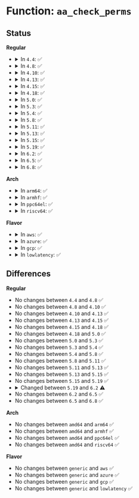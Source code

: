 # Function: <code>aa_check_perms</code>

## Status
<b>Regular</b>
<ul>
<li>
<details>
<summary>In <code>4.4</code>: ✅</summary>

```c
int aa_check_perms(struct aa_profile *profile, struct aa_perms *perms, u32 request, struct common_audit_data *sa, void (*cb)(struct audit_buffer *, void *));
```

**Collision:** Unique Global

**Inline:** No

**Transformation:** False

**Instances:**

```
In security/apparmor/lib.c (ffffffff81378c10)
Location: security/apparmor/lib.c:447
Inline: False
Direct callers:
  - security/apparmor/ipc.c:profile_ptrace_perm
  - security/apparmor/lib.c:aa_profile_label_perm
  - security/apparmor/net.c:aa_profile_af_perm
  - security/apparmor/af_unix.c:do_perms
```
**Symbols:**

```
ffffffff81378c10-ffffffff81378cf5: aa_check_perms (STB_GLOBAL)
```
</details>
</li>
<li>
<details>
<summary>In <code>4.8</code>: ✅</summary>

```c
int aa_check_perms(struct aa_profile *profile, struct aa_perms *perms, u32 request, struct common_audit_data *sa, void (*cb)(struct audit_buffer *, void *));
```

**Collision:** Unique Global

**Inline:** No

**Transformation:** False

**Instances:**

```
In security/apparmor/lib.c (ffffffff813b1980)
Location: security/apparmor/lib.c:447
Inline: False
Direct callers:
  - security/apparmor/ipc.c:profile_ptrace_perm
  - security/apparmor/lib.c:aa_profile_label_perm
  - security/apparmor/net.c:aa_profile_af_perm
  - security/apparmor/af_unix.c:do_perms
```
**Symbols:**

```
ffffffff813b1980-ffffffff813b1a75: aa_check_perms (STB_GLOBAL)
```
</details>
</li>
<li>
<details>
<summary>In <code>4.10</code>: ✅</summary>

```c
int aa_check_perms(struct aa_profile *profile, struct aa_perms *perms, u32 request, struct common_audit_data *sa, void (*cb)(struct audit_buffer *, void *));
```

**Collision:** Unique Global

**Inline:** No

**Transformation:** False

**Instances:**

```
In security/apparmor/lib.c (ffffffff813c8b40)
Location: security/apparmor/lib.c:447
Inline: False
Direct callers:
  - security/apparmor/ipc.c:profile_ptrace_perm
  - security/apparmor/lib.c:aa_profile_label_perm
  - security/apparmor/net.c:aa_profile_af_perm
  - security/apparmor/af_unix.c:do_perms
```
**Symbols:**

```
ffffffff813c8b40-ffffffff813c8c35: aa_check_perms (STB_GLOBAL)
```
</details>
</li>
<li>
<details>
<summary>In <code>4.13</code>: ✅</summary>

```c
int aa_check_perms(struct aa_profile *profile, struct aa_perms *perms, u32 request, struct common_audit_data *sa, void (*cb)(struct audit_buffer *, void *));
```

**Collision:** Unique Global

**Inline:** No

**Transformation:** False

**Instances:**

```
In security/apparmor/lib.c (ffffffff813de2e0)
Location: security/apparmor/lib.c:425
Inline: False
Direct callers:
  - security/apparmor/ipc.c:profile_ptrace_perm
  - security/apparmor/lib.c:aa_profile_label_perm
  - security/apparmor/net.c:aa_profile_af_perm
  - security/apparmor/af_unix.c:do_perms
```
**Symbols:**

```
ffffffff813de2e0-ffffffff813de3d9: aa_check_perms (STB_GLOBAL)
```
</details>
</li>
<li>
<details>
<summary>In <code>4.15</code>: ✅</summary>

```c
int aa_check_perms(struct aa_profile *profile, struct aa_perms *perms, u32 request, struct common_audit_data *sa, void (*cb)(struct audit_buffer *, void *));
```

**Collision:** Unique Global

**Inline:** No

**Transformation:** False

**Instances:**

```
In security/apparmor/lib.c (ffffffff81404c70)
Location: security/apparmor/lib.c:422
Inline: False
Direct callers:
  - security/apparmor/ipc.c:profile_ptrace_perm
  - security/apparmor/lib.c:aa_profile_label_perm
  - security/apparmor/net.c:aa_profile_af_perm
  - security/apparmor/af_unix.c:do_perms
```
**Symbols:**

```
ffffffff81404c70-ffffffff81404d69: aa_check_perms (STB_GLOBAL)
```
</details>
</li>
<li>
<details>
<summary>In <code>4.18</code>: ✅</summary>

```c
int aa_check_perms(struct aa_profile *profile, struct aa_perms *perms, u32 request, struct common_audit_data *sa, void (*cb)(struct audit_buffer *, void *));
```

**Collision:** Unique Global

**Inline:** No

**Transformation:** False

**Instances:**

```
In security/apparmor/lib.c (ffffffff81435d30)
Location: security/apparmor/lib.c:422
Inline: False
Direct callers:
  - security/apparmor/ipc.c:profile_ptrace_perm
  - security/apparmor/lib.c:aa_profile_label_perm
  - security/apparmor/net.c:aa_profile_af_perm
  - security/apparmor/af_unix.c:do_perms
```
**Symbols:**

```
ffffffff81435d30-ffffffff81435e29: aa_check_perms (STB_GLOBAL)
```
</details>
</li>
<li>
<details>
<summary>In <code>5.0</code>: ✅</summary>

```c
int aa_check_perms(struct aa_profile *profile, struct aa_perms *perms, u32 request, struct common_audit_data *sa, void (*cb)(struct audit_buffer *, void *));
```

**Collision:** Unique Global

**Inline:** No

**Transformation:** False

**Instances:**

```
In security/apparmor/lib.c (ffffffff81452950)
Location: security/apparmor/lib.c:433
Inline: False
Direct callers:
  - security/apparmor/ipc.c:profile_ptrace_perm
  - security/apparmor/lib.c:aa_profile_label_perm
  - security/apparmor/net.c:aa_profile_af_perm
  - security/apparmor/af_unix.c:do_perms
```
**Symbols:**

```
ffffffff81452950-ffffffff81452a49: aa_check_perms (STB_GLOBAL)
```
</details>
</li>
<li>
<details>
<summary>In <code>5.3</code>: ✅</summary>

```c
int aa_check_perms(struct aa_profile *profile, struct aa_perms *perms, u32 request, struct common_audit_data *sa, void (*cb)(struct audit_buffer *, void *));
```

**Collision:** Unique Global

**Inline:** No

**Transformation:** False

**Instances:**

```
In security/apparmor/lib.c (ffffffff81480310)
Location: security/apparmor/lib.c:429
Inline: False
Direct callers:
  - security/apparmor/ipc.c:profile_ptrace_perm
  - security/apparmor/lib.c:aa_profile_label_perm
  - security/apparmor/net.c:aa_profile_af_perm
  - security/apparmor/af_unix.c:do_perms
```
**Symbols:**

```
ffffffff81480310-ffffffff81480402: aa_check_perms (STB_GLOBAL)
```
</details>
</li>
<li>
<details>
<summary>In <code>5.4</code>: ✅</summary>

```c
int aa_check_perms(struct aa_profile *profile, struct aa_perms *perms, u32 request, struct common_audit_data *sa, void (*cb)(struct audit_buffer *, void *));
```

**Collision:** Unique Global

**Inline:** No

**Transformation:** False

**Instances:**

```
In security/apparmor/lib.c (ffffffff8149a010)
Location: security/apparmor/lib.c:429
Inline: False
Direct callers:
  - security/apparmor/ipc.c:profile_ptrace_perm
  - security/apparmor/lib.c:aa_profile_label_perm
  - security/apparmor/net.c:aa_profile_af_perm
  - security/apparmor/af_unix.c:do_perms
```
**Symbols:**

```
ffffffff8149a010-ffffffff8149a102: aa_check_perms (STB_GLOBAL)
```
</details>
</li>
<li>
<details>
<summary>In <code>5.8</code>: ✅</summary>

```c
int aa_check_perms(struct aa_profile *profile, struct aa_perms *perms, u32 request, struct common_audit_data *sa, void (*cb)(struct audit_buffer *, void *));
```

**Collision:** Unique Global

**Inline:** No

**Transformation:** False

**Instances:**

```
In security/apparmor/lib.c (ffffffff814f2770)
Location: security/apparmor/lib.c:429
Inline: False
Direct callers:
  - security/apparmor/ipc.c:profile_ptrace_perm
  - security/apparmor/lib.c:aa_profile_label_perm
  - security/apparmor/lsm.c:apparmor_setprocattr
  - security/apparmor/net.c:apparmor_secmark_check
  - security/apparmor/net.c:aa_profile_af_perm
  - security/apparmor/af_unix.c:profile_listen_perm
  - security/apparmor/af_unix.c:profile_bind_perm
  - security/apparmor/af_unix.c:profile_sk_perm
  - security/apparmor/af_unix.c:profile_create_perm
```
**Symbols:**

```
ffffffff814f2770-ffffffff814f2865: aa_check_perms (STB_GLOBAL)
```
</details>
</li>
<li>
<details>
<summary>In <code>5.11</code>: ✅</summary>

```c
int aa_check_perms(struct aa_profile *profile, struct aa_perms *perms, u32 request, struct common_audit_data *sa, void (*cb)(struct audit_buffer *, void *));
```

**Collision:** Unique Global

**Inline:** No

**Transformation:** False

**Instances:**

```
In security/apparmor/lib.c (ffffffff8150f970)
Location: security/apparmor/lib.c:429
Inline: False
Direct callers:
  - security/apparmor/ipc.c:profile_ptrace_perm
  - security/apparmor/lib.c:aa_profile_label_perm
  - security/apparmor/lsm.c:apparmor_setprocattr
  - security/apparmor/net.c:apparmor_secmark_check
  - security/apparmor/net.c:aa_profile_af_perm
  - security/apparmor/af_unix.c:profile_listen_perm
  - security/apparmor/af_unix.c:profile_bind_perm
  - security/apparmor/af_unix.c:profile_sk_perm
  - security/apparmor/af_unix.c:profile_create_perm
```
**Symbols:**

```
ffffffff8150f970-ffffffff8150fa65: aa_check_perms (STB_GLOBAL)
```
</details>
</li>
<li>
<details>
<summary>In <code>5.13</code>: ✅</summary>

```c
int aa_check_perms(struct aa_profile *profile, struct aa_perms *perms, u32 request, struct common_audit_data *sa, void (*cb)(struct audit_buffer *, void *));
```

**Collision:** Unique Global

**Inline:** No

**Transformation:** False

**Instances:**

```
In security/apparmor/lib.c (ffffffff81516350)
Location: security/apparmor/lib.c:429
Inline: False
Direct callers:
  - security/apparmor/ipc.c:profile_ptrace_perm
  - security/apparmor/lib.c:aa_profile_label_perm
  - security/apparmor/lsm.c:apparmor_setprocattr
  - security/apparmor/net.c:apparmor_secmark_check
  - security/apparmor/net.c:aa_profile_af_perm
  - security/apparmor/af_unix.c:profile_listen_perm
  - security/apparmor/af_unix.c:profile_bind_perm
  - security/apparmor/af_unix.c:profile_sk_perm
  - security/apparmor/af_unix.c:profile_create_perm
```
**Symbols:**

```
ffffffff81516350-ffffffff81516446: aa_check_perms (STB_GLOBAL)
```
</details>
</li>
<li>
<details>
<summary>In <code>5.15</code>: ✅</summary>

```c
int aa_check_perms(struct aa_profile *profile, struct aa_perms *perms, u32 request, struct common_audit_data *sa, void (*cb)(struct audit_buffer *, void *));
```

**Collision:** Unique Global

**Inline:** No

**Transformation:** False

**Instances:**

```
In security/apparmor/lib.c (ffffffff81574350)
Location: security/apparmor/lib.c:429
Inline: False
Direct callers:
  - security/apparmor/ipc.c:profile_ptrace_perm
  - security/apparmor/lib.c:aa_profile_label_perm
  - security/apparmor/lsm.c:apparmor_setprocattr
  - security/apparmor/net.c:apparmor_secmark_check
  - security/apparmor/net.c:aa_profile_af_perm
  - security/apparmor/af_unix.c:profile_listen_perm
  - security/apparmor/af_unix.c:profile_bind_perm
  - security/apparmor/af_unix.c:profile_sk_perm
  - security/apparmor/af_unix.c:profile_create_perm
```
**Symbols:**

```
ffffffff81574350-ffffffff81574446: aa_check_perms (STB_GLOBAL)
```
</details>
</li>
<li>
<details>
<summary>In <code>5.19</code>: ✅</summary>

```c
int aa_check_perms(struct aa_profile *profile, struct aa_perms *perms, u32 request, struct common_audit_data *sa, void (*cb)(struct audit_buffer *, void *));
```

**Collision:** Unique Global

**Inline:** No

**Transformation:** False

**Instances:**

```
In security/apparmor/lib.c (ffffffff81611b90)
Location: security/apparmor/lib.c:397
Inline: False
Direct callers:
  - security/apparmor/task.c:aa_profile_ns_perm
  - security/apparmor/task.c:profile_ptrace_perm
  - security/apparmor/ipc.c:aa_profile_mqueue_perm
  - security/apparmor/ipc.c:profile_signal_perm
  - security/apparmor/lib.c:aa_profile_label_perm
  - security/apparmor/lsm.c:apparmor_setprocattr
  - security/apparmor/net.c:apparmor_secmark_check
  - security/apparmor/net.c:aa_profile_af_perm
  - security/apparmor/af_unix.c:do_perms
```
**Symbols:**

```
ffffffff81611b90-ffffffff81611c99: aa_check_perms (STB_GLOBAL)
```
</details>
</li>
<li>
<details>
<summary>In <code>6.2</code>: ✅</summary>

```c
int aa_check_perms(struct aa_profile *profile, struct aa_perms *perms, u32 request, struct apparmor_audit_data *ad, void (*cb)(struct audit_buffer *, void *));
```

**Collision:** Unique Global

**Inline:** No

**Transformation:** False

**Instances:**

```
In security/apparmor/lib.c (ffffffff816c48b0)
Location: security/apparmor/lib.c:489
Inline: False
Direct callers:
  - security/apparmor/task.c:aa_profile_ns_perm
  - security/apparmor/task.c:profile_ptrace_perm
  - security/apparmor/ipc.c:aa_profile_mqueue_perm
  - security/apparmor/ipc.c:profile_signal_perm
  - security/apparmor/lib.c:aa_profile_label_perm
  - security/apparmor/lsm.c:apparmor_task_prctl
  - security/apparmor/net.c:apparmor_secmark_check
  - security/apparmor/net.c:aa_profile_af_perm
  - security/apparmor/af_unix.c:do_perms
```
**Symbols:**

```
ffffffff816c48b0-ffffffff816c4999: aa_check_perms (STB_GLOBAL)
```
</details>
</li>
<li>
<details>
<summary>In <code>6.5</code>: ✅</summary>

```c
int aa_check_perms(struct aa_profile *profile, struct aa_perms *perms, u32 request, struct apparmor_audit_data *ad, void (*cb)(struct audit_buffer *, void *));
```

**Collision:** Unique Global

**Inline:** No

**Transformation:** False

**Instances:**

```
In security/apparmor/lib.c (ffffffff816fd480)
Location: security/apparmor/lib.c:489
Inline: False
Direct callers:
  - security/apparmor/task.c:aa_profile_ns_perm
  - security/apparmor/task.c:profile_ptrace_perm
  - security/apparmor/ipc.c:aa_profile_mqueue_perm
  - security/apparmor/ipc.c:profile_signal_perm
  - security/apparmor/lib.c:aa_profile_label_perm
  - security/apparmor/lsm.c:apparmor_task_prctl
  - security/apparmor/net.c:apparmor_secmark_check
  - security/apparmor/net.c:aa_profile_af_perm
```
**Symbols:**

```
ffffffff816fd480-ffffffff816fd56b: aa_check_perms (STB_GLOBAL)
```
</details>
</li>
<li>
<details>
<summary>In <code>6.8</code>: ✅</summary>

```c
int aa_check_perms(struct aa_profile *profile, struct aa_perms *perms, u32 request, struct apparmor_audit_data *ad, void (*cb)(struct audit_buffer *, void *));
```

**Collision:** Unique Global

**Inline:** No

**Transformation:** False

**Instances:**

```
In security/apparmor/lib.c (ffffffff8173a9e0)
Location: security/apparmor/lib.c:489
Inline: False
Direct callers:
  - security/apparmor/capability.c:profile_capable
  - security/apparmor/task.c:aa_profile_ns_perm
  - security/apparmor/task.c:profile_ptrace_perm
  - security/apparmor/ipc.c:aa_profile_mqueue_perm
  - security/apparmor/ipc.c:profile_signal_perm
  - security/apparmor/lib.c:aa_profile_label_perm
  - security/apparmor/net.c:apparmor_secmark_check
  - security/apparmor/net.c:aa_profile_af_perm
  - security/apparmor/af_inet.c:do_perms
```
**Symbols:**

```
ffffffff8173a9e0-ffffffff8173aacb: aa_check_perms (STB_GLOBAL)
```
</details>
</li>
</ul>
<b>Arch</b>
<ul>
<li>
<details>
<summary>In <code>arm64</code>: ✅</summary>

```c
int aa_check_perms(struct aa_profile *profile, struct aa_perms *perms, u32 request, struct common_audit_data *sa, void (*cb)(struct audit_buffer *, void *));
```

**Collision:** Unique Global

**Inline:** No

**Transformation:** False

**Instances:**

```
In security/apparmor/lib.c (ffff800010590020)
Location: security/apparmor/lib.c:429
Inline: False
Direct callers:
  - security/apparmor/ipc.c:profile_ptrace_perm
  - security/apparmor/lib.c:aa_profile_label_perm
  - security/apparmor/net.c:aa_profile_af_perm
  - security/apparmor/af_unix.c:do_perms
```
**Symbols:**

```
ffff800010590020-ffff800010590168: aa_check_perms (STB_GLOBAL)
```
</details>
</li>
<li>
<details>
<summary>In <code>armhf</code>: ✅</summary>

```c
int aa_check_perms(struct aa_profile *profile, struct aa_perms *perms, u32 request, struct common_audit_data *sa, void (*cb)(struct audit_buffer *, void *));
```

**Collision:** Unique Global

**Inline:** No

**Transformation:** False

**Instances:**

```
In security/apparmor/lib.c (c0740db8)
Location: security/apparmor/lib.c:429
Inline: False
Direct callers:
  - security/apparmor/ipc.c:profile_ptrace_perm
  - security/apparmor/lib.c:aa_profile_label_perm
  - security/apparmor/net.c:aa_profile_af_perm
  - security/apparmor/af_unix.c:do_perms
```
**Symbols:**

```
c0740db8-c0740ed4: aa_check_perms (STB_GLOBAL)
```
</details>
</li>
<li>
<details>
<summary>In <code>ppc64el</code>: ✅</summary>

```c
int aa_check_perms(struct aa_profile *profile, struct aa_perms *perms, u32 request, struct common_audit_data *sa, void (*cb)(struct audit_buffer *, void *));
```

**Collision:** Unique Global

**Inline:** No

**Transformation:** False

**Instances:**

```
In security/apparmor/lib.c (c0000000007034c0)
Location: security/apparmor/lib.c:429
Inline: False
Direct callers:
  - security/apparmor/ipc.c:profile_ptrace_perm
  - security/apparmor/lib.c:aa_profile_label_perm
  - security/apparmor/net.c:aa_profile_af_perm
  - security/apparmor/af_unix.c:do_perms
```
**Symbols:**

```
c0000000007034c0-c000000000703658: aa_check_perms (STB_GLOBAL)
```
</details>
</li>
<li>
<details>
<summary>In <code>riscv64</code>: ✅</summary>

```c
int aa_check_perms(struct aa_profile *profile, struct aa_perms *perms, u32 request, struct common_audit_data *sa, void (*cb)(struct audit_buffer *, void *));
```

**Collision:** Unique Global

**Inline:** No

**Transformation:** False

**Instances:**

```
In security/apparmor/lib.c (ffffffe0003ddb9c)
Location: security/apparmor/lib.c:429
Inline: False
Direct callers:
  - security/apparmor/ipc.c:profile_ptrace_perm
  - security/apparmor/lib.c:aa_profile_label_perm
  - security/apparmor/net.c:aa_profile_af_perm
  - security/apparmor/af_unix.c:do_perms
```
**Symbols:**

```
ffffffe0003ddb9c-ffffffe0003ddca4: aa_check_perms (STB_GLOBAL)
```
</details>
</li>
</ul>
<b>Flavor</b>
<ul>
<li>
<details>
<summary>In <code>aws</code>: ✅</summary>

```c
int aa_check_perms(struct aa_profile *profile, struct aa_perms *perms, u32 request, struct common_audit_data *sa, void (*cb)(struct audit_buffer *, void *));
```

**Collision:** Unique Global

**Inline:** No

**Transformation:** False

**Instances:**

```
In security/apparmor/lib.c (ffffffff814925f0)
Location: security/apparmor/lib.c:429
Inline: False
Direct callers:
  - security/apparmor/ipc.c:profile_ptrace_perm
  - security/apparmor/lib.c:aa_profile_label_perm
  - security/apparmor/net.c:aa_profile_af_perm
  - security/apparmor/af_unix.c:do_perms
```
**Symbols:**

```
ffffffff814925f0-ffffffff814926e2: aa_check_perms (STB_GLOBAL)
```
</details>
</li>
<li>
<details>
<summary>In <code>azure</code>: ✅</summary>

```c
int aa_check_perms(struct aa_profile *profile, struct aa_perms *perms, u32 request, struct common_audit_data *sa, void (*cb)(struct audit_buffer *, void *));
```

**Collision:** Unique Global

**Inline:** No

**Transformation:** False

**Instances:**

```
In security/apparmor/lib.c (ffffffff81483010)
Location: security/apparmor/lib.c:429
Inline: False
Direct callers:
  - security/apparmor/ipc.c:profile_ptrace_perm
  - security/apparmor/lib.c:aa_profile_label_perm
  - security/apparmor/net.c:aa_profile_af_perm
  - security/apparmor/af_unix.c:do_perms
```
**Symbols:**

```
ffffffff81483010-ffffffff81483102: aa_check_perms (STB_GLOBAL)
```
</details>
</li>
<li>
<details>
<summary>In <code>gcp</code>: ✅</summary>

```c
int aa_check_perms(struct aa_profile *profile, struct aa_perms *perms, u32 request, struct common_audit_data *sa, void (*cb)(struct audit_buffer *, void *));
```

**Collision:** Unique Global

**Inline:** No

**Transformation:** False

**Instances:**

```
In security/apparmor/lib.c (ffffffff8148e690)
Location: security/apparmor/lib.c:429
Inline: False
Direct callers:
  - security/apparmor/ipc.c:profile_ptrace_perm
  - security/apparmor/lib.c:aa_profile_label_perm
  - security/apparmor/net.c:aa_profile_af_perm
  - security/apparmor/af_unix.c:do_perms
```
**Symbols:**

```
ffffffff8148e690-ffffffff8148e782: aa_check_perms (STB_GLOBAL)
```
</details>
</li>
<li>
<details>
<summary>In <code>lowlatency</code>: ✅</summary>

```c
int aa_check_perms(struct aa_profile *profile, struct aa_perms *perms, u32 request, struct common_audit_data *sa, void (*cb)(struct audit_buffer *, void *));
```

**Collision:** Unique Global

**Inline:** No

**Transformation:** False

**Instances:**

```
In security/apparmor/lib.c (ffffffff814a65a0)
Location: security/apparmor/lib.c:429
Inline: False
Direct callers:
  - security/apparmor/ipc.c:profile_ptrace_perm
  - security/apparmor/lib.c:aa_profile_label_perm
  - security/apparmor/net.c:aa_profile_af_perm
  - security/apparmor/af_unix.c:do_perms
```
**Symbols:**

```
ffffffff814a65a0-ffffffff814a6692: aa_check_perms (STB_GLOBAL)
```
</details>
</li>
</ul>

## Differences
<b>Regular</b>
<ul>
<li>
No changes between <code>4.4</code> and <code>4.8</code> ✅
</li>
<li>
No changes between <code>4.8</code> and <code>4.10</code> ✅
</li>
<li>
No changes between <code>4.10</code> and <code>4.13</code> ✅
</li>
<li>
No changes between <code>4.13</code> and <code>4.15</code> ✅
</li>
<li>
No changes between <code>4.15</code> and <code>4.18</code> ✅
</li>
<li>
No changes between <code>4.18</code> and <code>5.0</code> ✅
</li>
<li>
No changes between <code>5.0</code> and <code>5.3</code> ✅
</li>
<li>
No changes between <code>5.3</code> and <code>5.4</code> ✅
</li>
<li>
No changes between <code>5.4</code> and <code>5.8</code> ✅
</li>
<li>
No changes between <code>5.8</code> and <code>5.11</code> ✅
</li>
<li>
No changes between <code>5.11</code> and <code>5.13</code> ✅
</li>
<li>
No changes between <code>5.13</code> and <code>5.15</code> ✅
</li>
<li>
No changes between <code>5.15</code> and <code>5.19</code> ✅
</li>
<li>
<details>
<summary>Changed between <code>5.19</code> and <code>6.2</code> ⚠️</summary>
<ul>
<li>
<b>Param added. </b>
<code>struct apparmor_audit_data *ad</code>
</li>
<li>
<b>Param removed. </b>
<code>struct common_audit_data *sa</code>
</li>
</ul>
</details>
</li>
<li>
No changes between <code>6.2</code> and <code>6.5</code> ✅
</li>
<li>
No changes between <code>6.5</code> and <code>6.8</code> ✅
</li>
</ul>
<b>Arch</b>
<ul>
<li>
No changes between <code>amd64</code> and <code>arm64</code> ✅
</li>
<li>
No changes between <code>amd64</code> and <code>armhf</code> ✅
</li>
<li>
No changes between <code>amd64</code> and <code>ppc64el</code> ✅
</li>
<li>
No changes between <code>amd64</code> and <code>riscv64</code> ✅
</li>
</ul>
<b>Flavor</b>
<ul>
<li>
No changes between <code>generic</code> and <code>aws</code> ✅
</li>
<li>
No changes between <code>generic</code> and <code>azure</code> ✅
</li>
<li>
No changes between <code>generic</code> and <code>gcp</code> ✅
</li>
<li>
No changes between <code>generic</code> and <code>lowlatency</code> ✅
</li>
</ul>

